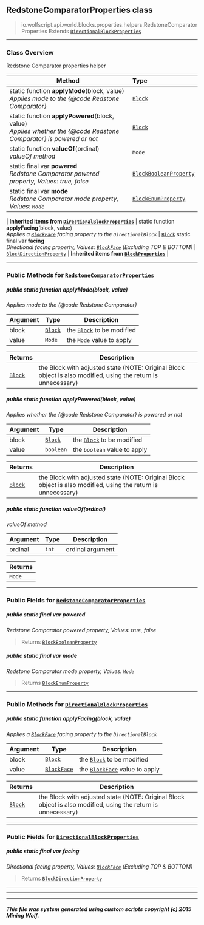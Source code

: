 ## RedstoneComparatorProperties __class__

>io.wolfscript.api.world.blocks.properties.helpers.RedstoneComparatorProperties
>Extends [`DirectionalBlockProperties`](DirectionalBlockProperties.md)

---

### Class Overview

Redstone Comparator properties helper

Method | Type   
--- | :--- 
static function __applyMode__(block, value) <br> _Applies mode to the {@code Redstone Comparator}_ | [`Block`](../../Block.md)
static function __applyPowered__(block, value) <br> _Applies whether the {@code Redstone Comparator} is powered or not_ | [`Block`](../../Block.md)
static function __valueOf__(ordinal) <br> _valueOf method_ | `Mode`
static final var __powered__ <br> _Redstone Comparator powered property, Values: true, false_ | [`BlockBooleanProperty`](../BlockBooleanProperty.md)
static final var __mode__ <br> _Redstone Comparator mode property, Values: `Mode`_ | [`BlockEnumProperty`](../BlockEnumProperty.md)
 |
__Inherited items from [`DirectionalBlockProperties`](DirectionalBlockProperties.md)__ |
static function __applyFacing__(block, value) <br> _Applies a [`BlockFace`](../../BlockFace.md) facing property to the `DirectionalBlock`_ | [`Block`](../../Block.md)
static final var __facing__ <br> _Directional facing property, Values: [`BlockFace`](../../BlockFace.md) (Excluding TOP & BOTTOM)_ | [`BlockDirectionProperty`](../BlockDirectionProperty.md)
 |
__Inherited items from [`BlockProperties`](BlockProperties.md)__ |







---


### Public Methods for [`RedstoneComparatorProperties`](RedstoneComparatorProperties.md)

##### <a id='applymode'></a>public static function __applyMode__(block, value)

_Applies mode to the {@code Redstone Comparator}_

Argument | Type | Description  
--- | --- | --- 
block | [`Block`](../../Block.md) | the [`Block`](../../Block.md) to be modified
value | `Mode` | the `Mode` value to apply

Returns | Description
--- | --- 
[`Block`](../../Block.md) | the Block with adjusted state (NOTE: Original Block object is also modified, using the return is unnecessary)


##### <a id='applypowered'></a>public static function __applyPowered__(block, value)

_Applies whether the {@code Redstone Comparator} is powered or not_

Argument | Type | Description  
--- | --- | --- 
block | [`Block`](../../Block.md) | the [`Block`](../../Block.md) to be modified
value | `boolean` | the `boolean` value to apply

Returns | Description
--- | --- 
[`Block`](../../Block.md) | the Block with adjusted state (NOTE: Original Block object is also modified, using the return is unnecessary)


##### <a id='valueof'></a>public static function __valueOf__(ordinal)

_valueOf method_

Argument | Type | Description  
--- | --- | --- 
ordinal | `int` | ordinal argument

Returns | 
--- | 
`Mode` |


---

### Public Fields for [`RedstoneComparatorProperties`](RedstoneComparatorProperties.md)

##### <a id='powered'></a>public static final var __powered__

_Redstone Comparator powered property, Values: true, false_

>Returns
>  [`BlockBooleanProperty`](../BlockBooleanProperty.md)

##### <a id='mode'></a>public static final var __mode__

_Redstone Comparator mode property, Values: `Mode`_

>Returns
>  [`BlockEnumProperty`](../BlockEnumProperty.md)

---

### Public Methods for [`DirectionalBlockProperties`](DirectionalBlockProperties.md)

##### <a id='applyfacing'></a>public static function __applyFacing__(block, value)

_Applies a [`BlockFace`](../../BlockFace.md) facing property to the `DirectionalBlock`_

Argument | Type | Description  
--- | --- | --- 
block | [`Block`](../../Block.md) | the [`Block`](../../Block.md) to be modified
value | [`BlockFace`](../../BlockFace.md) | the [`BlockFace`](../../BlockFace.md) value to apply

Returns | Description
--- | --- 
[`Block`](../../Block.md) | the Block with adjusted state (NOTE: Original Block object is also modified, using the return is unnecessary)


---

### Public Fields for [`DirectionalBlockProperties`](DirectionalBlockProperties.md)

##### <a id='facing'></a>public static final var __facing__

_Directional facing property, Values: [`BlockFace`](../../BlockFace.md) (Excluding TOP & BOTTOM)_

>Returns
>  [`BlockDirectionProperty`](../BlockDirectionProperty.md)

---


---


---


##### This file was system generated using custom scripts copyright (c) 2015 Mining Wolf.
	

